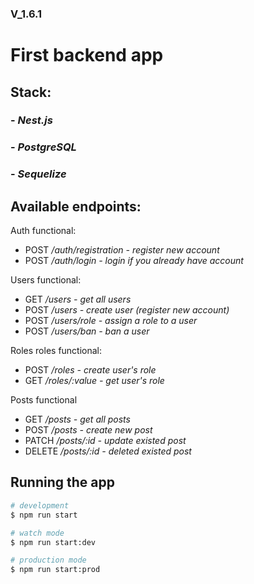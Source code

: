 ### V_1.6.1

# First backend app


## Stack:
### - *Nest.js*
### - *PostgreSQL*
### - *Sequelize*


## Available endpoints:


Auth functional:
- POST */auth/registration - register new account*
- POST */auth/login - login if you already have account*

Users functional:
- GET */users - get all users*
- POST */users - create user (register new account)*
- POST */users/role - assign a role to a user*
- POST */users/ban - ban a user*

Roles roles functional:
- POST */roles - create user's role*
- GET */roles/:value - get user's role*


Posts functional
- GET */posts - get all posts*
- POST */posts - create new post*
- PATCH */posts/:id - update existed post*
- DELETE */posts/:id - deleted existed post*



## Running the app

```bash
# development
$ npm run start

# watch mode
$ npm run start:dev

# production mode
$ npm run start:prod
```
